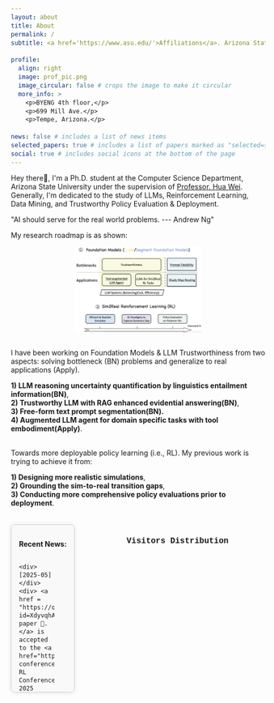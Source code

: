 ```yaml
---
layout: about
title: About
permalink: /
subtitle: <a href='https://www.asu.edu/'>Affiliations</a>. Arizona State University

profile:
  align: right
  image: prof_pic.png
  image_circular: false # crops the image to make it circular
  more_info: >
    <p>BYENG 4th floor,</p>
    <p>699 Mill Ave.</p>
    <p>Tempe, Arizona.</p>

news: false # includes a list of news items
selected_papers: true # includes a list of papers marked as "selected={true}"
social: true # includes social icons at the bottom of the page
---
```


Hey there👋, I'm a Ph.D. student at the Computer Science Department, Arizona State University under the supervision of [Professor. Hua Wei](https://www.public.asu.edu/~hwei27/index.html). Generally, I'm dedicated to the study of LLMs, Reinforcement Learning, Data Mining, and Trustworthy Policy Evaluation & Deployment.

"AI should serve for the real world problems. --- Andrew Ng"

My research roadmap is as shown:

<img src="assets/img/roadmap.jpg" alt="Roadmap" style="display: block; margin: 0 auto; width: 50%;">

<br> I have been working on Foundation Models & LLM Trustworthiness from two aspects: solving bottleneck (BN) problems and generalize to real applications (Apply). <br>

**1) LLM reasoning uncertainty quantification by linguistics entailment information(BN)**, <br>
**2) Trustworthy LLM with RAG enhanced evidential answering(BN)**, <br>
**3) Free-form text prompt segmentation(BN).** <br>
**4) Augmented LLM agent for domain specific tasks with tool embodiment(Apply)**. <br>

<br> Towards more deployable policy learning (i.e., RL). My previous work is trying to achieve it from: <br>

**1) Designing more realistic simulations**, <br>
**2) Grounding the sim-to-real transition gaps**, <br>
**3) Conducting more comprehensive policy evaluations prior to deployment**. <br>

<!-- I also keen on benefiting sophisticated domain tasks from LLMs (Agent), and better understanding the trustworthiness of Language Models' responses.<br> -->
<!-- <br> -->
<!-- <br> -->

<!-- <div style="width: 570px; padding: 15px; border: 1px solid #ccc; margin: 20px auto; background-color: #f9f9f9; border-radius: 8px; box-shadow: 0px 0px 10px rgba(0, 0, 0, 0.1); float: left; overflow-y: auto;"> -->
<div style="max-width: 65%; height: 300px; padding: 15px; border: 1px solid #ccc; margin: 20px auto; background-color: #f9f9f9; border-radius: 8px; box-shadow: 0px 0px 10px rgba(0, 0, 0, 0.1); float: left; overflow-y: auto">
  <p><strong>Recent News:</strong></p>
  <div style="display: grid; grid-template-columns: 70px auto; grid-gap: 5px;">
    
    <div>[2025-05]</div>
    <div> <a href = "https://openreview.net/forum?id=XdyvqhAcO4#discussion"A paper 📰. </a> is accepted to the <a href="https://rl-conference.cc/"> RL Conference 2025 </a>! See you in Alberta, Edmonton. </div>
    
    <div>[2025-05]</div>
    <div> My intern paper 📰 is accepted to KDD25, work done at GE-Healthcare in 2024 Summer. `Segment as You Wish–Free-Form Language-Based Segmentation for Medical Images`. </div>

    <div>[2025-05]</div>
    <div>I am thrilled to receive the <a href="https://www.linkedin.com/feed/update/urn:li:activity:7326347467447238656/"> Best Poster Award 🏆 </a> `at SDM 2025 Doctoral Forum.</div>
    
    <div>[2025-04]</div>
    <div>Our paper 📰 <a href="[https://arxiv.org/abs/2502.17026](https://arxiv.org/abs/2406.09262)"> `Flexible Heteroscedastic Count Regression with Deep Double Poisson Networks` </a>  is accepted to ICML 2025</div> 
    
    <div>[2025-04]</div>
    <div>Two First author papers 📰 are accepted to IJCAI 2025</div>
    
    <div>[2025-04]</div>
    <div>I will serve as a Session Chair at SDM25 - CP10: Large Language Models, see you on Friday, May 2, 3:15-5:15PM.</div>

    <div>[2025-04]</div>
    <div>Our paper <a href="https://arxiv.org/abs/2502.17026"> `Understanding the uncertainty of llm explanations: A perspective based on reasoning topology` </a>  is accepted to workshop - <a href="https://labs.engineering.asu.edu/labv2/second-workshop-on-metacognitive-prediction-of-ai-behavior-proposed/"> MetaCog'25 </a> and <a href="https://sites.google.com/view/arrml-25/home/"> ARRML'25 </a> </div>
    

    <div>[2025-03]</div>
    <div>A poster on <a href="https://dl.acm.org/doi/10.1145/3716550.3725161"> LibSignal++ Sim-to-Real physical testbed </a> is accepted by ICCPS 2025 🎉.</div>

    <div>[2025-02]</div>
    <div>Received the SDM Travel Award ✈️ from <a href="https://www.siam.org/conferences-events/conference-support/travel-and-registration-support/"> SIAM </a>, and Experiential Learning Grant from <a href="https://students.engineering.asu.edu/scholarships-funding/experiential-learning-grant/"> ASU </a>, see you in Alexandria Virginia, U.S.</div>

    <div>[2025-01]</div>
    <div>Starting my internship 💼 at Honda Research Institute, San Jose, California.</div>

    <div>[2025-01]</div>
    <div>Two papers 📰 are accepted to SDM 2025 🎉🎉.</div>

    <div>[2025-01]</div>
    <div>Glad to receive the ASU Ph.D. Fellowship Award 🏆.</div>

    <div>[2024-09]</div>
    <div>I have made a project page for our paper: <a href="https://arxiv.org/pdf/2410.12831"> Segment as You Wish--Free-Form Language-Based Segmentation for Medical Images </a>, please visit the link at: <a href="https://longchaoda.github.io/segmentAsYouWish.github.io/"> check out here! </a> </div>


    <div>[2024-10]</div>
    <div>I am invited to join Program Committee at SDM 2025.</div>

    <div>[2024-10]</div>
    <div>I will serve as Session Chair at CIKM24. <br>*Room: 110A. <br>*Time: Tuesday, 11:00 - 12:45. <br>Topic FP2: Urban Systems.</div>

    <div>[2024-09]</div>
    <div>One paper 📰 is accepted to NeurIPS 2024.</div>

    <div>[2024-09]</div>
    <div>Finished my Internship at GE Healthcare <a href="https://github.com/LongchaoDa/papers/blob/main/Segment%20as%20You%20Wish%20-%20Free-Form%20Language-Based%20Segmentation%20for%20Medical%20Images.pdf"> paper </a>, thanks <a href="https://sites.google.com/view/danicaxiao/home"> Danica Xiao</a>, <a href="https://rui1521.github.io/online-cv/"> Rui Wang </a> and <a href="https://xuxiaojian.github.io/"> Xiaojian Xu </a>, I had a great time with you! </div>

    <div>[2024-08]</div>
    <div>I am selected as NSF travel awardee to attend CIKM2024 ✈️. See you in Boise, Idaho, USA.</div>

    <div>[2024-08]</div>
    <div>One paper 📰 is accepted to ITSC 2024.</div>

    <div>[2024-08]</div>
    <div>One paper 📰 is accepted to CIKM 2024.</div>

    <div>[2024-08]</div>
    <div>Invited to give a talk at <a href="https://sites.google.com/view/workshop-itsc-2024/%E9%A6%96%E9%A1%B5"> ITSC2024</a> about advanced simulation and policy learning. <a href="https://youtu.be/Le3BjhsYe2Q"> Video</a></div>

    <div>[2024-05]</div>
    <div>One paper 📰 is accepted to ECML-PKDD 2024.</div>

    <div>[2024-05]</div>
    <div>I was selected (30 Ph.D. students nation-wide) to attend <a href="https://ai-score.github.io/">AI-SCORE</a> at University of Maryland held by <a href="https://www.rhsmith.umd.edu/directory/michael-fu">Michael Fu - UMD</a>, <a href="https://idm-lab.org/">Sven Koenig - USC</a> and <a href="https://www.engineering.cornell.edu/faculty-directory/david-b-shmoys">David Shmoys - Cornell</a></div>

    <div>[2024-01]</div>
    <div>Two first author papers 📰 are accepted to AAAI 2024.</div>

    <div>[2023-11]</div>
    <div>Our paper on <a href="https://darl-libsignal.github.io/index.html">"LibSignal"</a> is accepted to Machine Learning - Springer.</div>


    <div>[2023-11]</div>
    <div>Successfully hosted my first Tutorial Session 📖 <a href="https://darl-libsignal.github.io/itsc2023.html">"Cross-simulator Datasets and Evaluations for Traffic Control Policies"</a> in <a href="https://2023.ieee-itsc.org/accepted-tutorials/">IEEE-ITSC</a> 2023, Bilbao, Spain.</div>

    
    

    

  </div>
</div>

<br>
<br>

<body>
  <div id="clustrmaps-container" style="width: 275px; height: 300px; overflow: hidden; float: right;">
    <script type="text/javascript" id="clustrmaps" src="//cdn.clustrmaps.com/map_v2.js?cl=ffffff&w=a&t=n&d=f7XCCDBy6e2xZcUt7nrq9L-5IhotWsRN7V4Tk1tpy7c&co=bfdbef"></script>
   <p style="font-family: 'Courier New', Courier, monospace; font-size: 16px; margin-top: 10px; font-weight: bold;">
    Visitors Distribution
  </p>
  </div>
</body>
